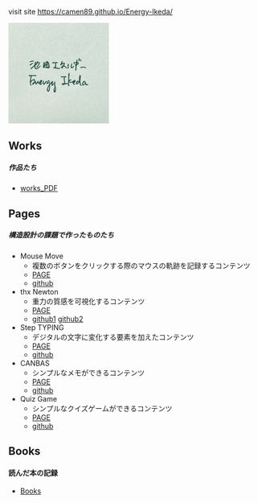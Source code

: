 visit site
https://camen89.github.io/Energy-Ikeda/

![photo](https://github.com/camen89/Energy-Ikeda/blob/main/EnergyIkedaPhoto/Energy.jpg?raw=true)

## Works  
##### 作品たち  
- [works_PDF](https://drive.google.com/file/d/1k_CPJFxsxfA0FnG3pekyMBntndXVmKeg/view?usp=drive_link)

## Pages
##### 構造設計の課題で作ったものたち  
- Mouse Move    
  - 複数のボタンをクリックする際のマウスの軌跡を記録するコンテンツ  
  - [PAGE](https://camen89.github.io/Mouse-move-redesign/)
  - [github](https://github.com/camen89/Mouse-move-redesign?tab=readme-ov-file)  
- thx Newton  
  - 重力の質感を可視化するコンテンツ  
  - [PAGE](https://camen89.github.io/Gravity_page/)  
  - [github1](https://github.com/camen89/Gravity_page) [github2](https://github.com/camen89/GRAVITY_inside)  
- Step TYPING  
  - デジタルの文字に変化する要素を加えたコンテンツ  
  - [PAGE](https://camen89.github.io/StepTYPING/)  
  - [github](https://github.com/camen89/StepTYPING)  
- CANBAS  
  - シンプルなメモができるコンテンツ  
  - [PAGE](https://camen89.github.io/CANBAS/)  
  - [github](https://github.com/camen89/CANBAS)  
- Quiz Game  
  - シンプルなクイズゲームができるコンテンツ  
  - [PAGE](https://camen89.github.io/quizgame/)  
  - [github](https://github.com/camen89/quizgame)

## Books  
#### 読んだ本の記録  
- [Books](/BOOK/STUDYNOTE.md)  

